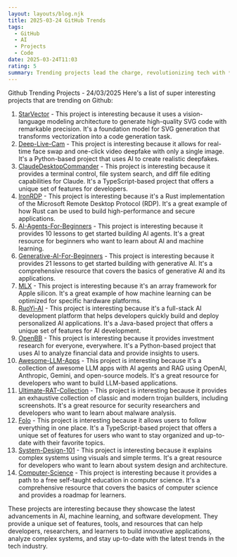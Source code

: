 ```yaml
---
layout: layouts/blog.njk
title: 2025-03-24 GitHub Trends
tags:
  - GitHub
  - AI
  - Projects
  - Code
date: 2025-03-24T11:03
rating: 5
summary: Trending projects lead the charge, revolutionizing tech with **StarVector**, **Deep-Live-Cam**, and **ClaudeDesktopCommander**, pushing boundaries in SVG code generation, real-time face swap, and terminal control, while **IronRDP**, **AI-Agents-For-Beginners**, and **Generative-AI-For-Beginners** drive innovation in Rust implementation, AI agents, and generative AI, with **MLX**, **RuoYi-AI**, and **OpenBB** making waves in array frameworks, full-stack AI development, and investment research, and **Awesome-LLM-Apps**, **Ultimate-RAT-Collection**, **Folo**, **System-Design-101**, and **Computer-Science** rounding out the list with LLM apps, trojan builders, follow platforms, system design, and self-taught education, all driving progress and paving the way for a brighter future in tech.
---
```

Github Trending Projects - 24/03/2025
Here's a list of super interesting projects that are trending on Github:
1. [StarVector](https://github.com/joanrod/star-vector "StarVector has 1,435 stars") - This project is interesting because it uses a vision-language modeling architecture to generate high-quality SVG code with remarkable precision. It's a foundation model for SVG generation that transforms vectorization into a code generation task.
2. [Deep-Live-Cam](https://github.com/hacksider/Deep-Live-Cam "Deep-Live-Cam has 47,139 stars") - This project is interesting because it allows for real-time face swap and one-click video deepfake with only a single image. It's a Python-based project that uses AI to create realistic deepfakes.
3. [ClaudeDesktopCommander](https://github.com/wonderwhy-er/ClaudeDesktopCommander "ClaudeDesktopCommander has 694 stars") - This project is interesting because it provides a terminal control, file system search, and diff file editing capabilities for Claude. It's a TypeScript-based project that offers a unique set of features for developers.
4. [IronRDP](https://github.com/Devolutions/IronRDP "IronRDP has 1,760 stars") - This project is interesting because it's a Rust implementation of the Microsoft Remote Desktop Protocol (RDP). It's a great example of how Rust can be used to build high-performance and secure applications.
5. [AI-Agents-For-Beginners](https://github.com/microsoft/ai-agents-for-beginners "AI-Agents-For-Beginners has 5,768 stars") - This project is interesting because it provides 10 lessons to get started building AI agents. It's a great resource for beginners who want to learn about AI and machine learning.
6. [Generative-AI-For-Beginners](https://github.com/microsoft/generative-ai-for-beginners "Generative-AI-For-Beginners has 75,676 stars") - This project is interesting because it provides 21 lessons to get started building with generative AI. It's a comprehensive resource that covers the basics of generative AI and its applications.
7. [MLX](https://github.com/ml-explore/mlx "MLX has 19,789 stars") - This project is interesting because it's an array framework for Apple silicon. It's a great example of how machine learning can be optimized for specific hardware platforms.
8. [RuoYi-AI](https://github.com/ageerle/ruoyi-ai "RuoYi-AI has 1,428 stars") - This project is interesting because it's a full-stack AI development platform that helps developers quickly build and deploy personalized AI applications. It's a Java-based project that offers a unique set of features for AI development.
9. [OpenBB](https://github.com/OpenBB-finance/OpenBB "OpenBB has 38,944 stars") - This project is interesting because it provides investment research for everyone, everywhere. It's a Python-based project that uses AI to analyze financial data and provide insights to users.
10. [Awesome-LLM-Apps](https://github.com/Shubhamsaboo/awesome-llm-apps "Awesome-LLM-Apps has 20,719 stars") - This project is interesting because it's a collection of awesome LLM apps with AI agents and RAG using OpenAI, Anthropic, Gemini, and open-source models. It's a great resource for developers who want to build LLM-based applications.
11. [Ultimate-RAT-Collection](https://github.com/Cryakl/Ultimate-RAT-Collection "Ultimate-RAT-Collection has 1,077 stars") - This project is interesting because it provides an exhaustive collection of classic and modern trojan builders, including screenshots. It's a great resource for security researchers and developers who want to learn about malware analysis.
12. [Folo](https://github.com/RSSNext/Folo "Folo has 23,970 stars") - This project is interesting because it allows users to follow everything in one place. It's a TypeScript-based project that offers a unique set of features for users who want to stay organized and up-to-date with their favorite topics.
13. [System-Design-101](https://github.com/ByteByteGoHq/system-design-101 "System-Design-101 has 70,505 stars") - This project is interesting because it explains complex systems using visuals and simple terms. It's a great resource for developers who want to learn about system design and architecture.
14. [Computer-Science](https://github.com/ossu/computer-science "Computer-Science has 176,913 stars") - This project is interesting because it provides a path to a free self-taught education in computer science. It's a comprehensive resource that covers the basics of computer science and provides a roadmap for learners.

These projects are interesting because they showcase the latest advancements in AI, machine learning, and software development. They provide a unique set of features, tools, and resources that can help developers, researchers, and learners to build innovative applications, analyze complex systems, and stay up-to-date with the latest trends in the tech industry.



